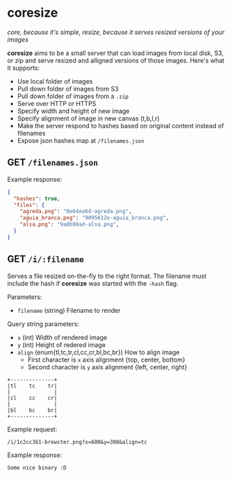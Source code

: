 # coresize

_core, because it's simple, resize, because it serves resized versions of your images_

**coresize** aims to be a small server that can load images from local disk, S3,
or zip and serve resized and alligned versions of those images. Here's what it supports:

- Use local folder of images
- Pull down folder of images from S3
- Pull down folder of images from a `.zip`
- Serve over HTTP or HTTPS
- Specify width and height of new image
- Specify alignment of image in new canvas (t,b,l,r)
- Make the server respond to hashes based on original content instead of filenames
- Expose json hashes map at `/filenames.json`

## GET `/filenames.json`

Example response:

```json
{
  "hashes": true,
  "files": {
    "agreda.png": "8e64ea6d-agreda.png",
    "aguia_branca.png": "9095612e-aguia_branca.png",
    "alsa.png": "9a8b98ad-alsa.png",
  }
}
```

## GET `/i/:filename`

Serves a file resized on-the-fly to the right format. The filename must include the hash if **coresize** was started with the `-hash` flag.

Parameters:

- `filename` (string) Filename to render

Query string parameters:

- `x` (int) Width of rendered image
- `y` (int) Height of redered image
- `align` (enum{tl,tc,tr,cl,cc,cr,bl,bc,br}) How to align image
  - First character is `x` axis alignment {top, center, bottom}
  - Second character is `y` axis alignment {left, center, right}

```
+--------------+
|tl    tc    tr|
|              |
|cl    cc    cr|
|              |
|bl    bc    br|
+--------------+
```

Example request:

```
/i/1c2cc361-brewster.png?x=600&y=300&align=tc
```

Example response:

```
Some nice binary :D
```
